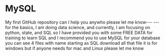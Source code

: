 # MySQL
My first GitHub repository
can I help you anywho please let me know---
--- for the basics, I am doing data science, and  currently, I am focusing on python, state, and SQL 
so I have provided you with some FREE DATA for training to learn SQL 
and I recommend you to use MySQL for your database
you can see 4 files with name starting as SQL 
download all that file it is for windows but if anyone needs for mac and Linux please let me know
